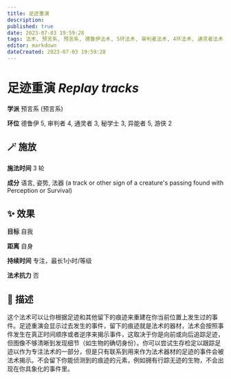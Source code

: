 ```yaml
---
title: 足迹重演
description: 
published: true
date: 2023-07-03 19:59:28
tags: 法术, 预言系, 预言系, 德鲁伊法术, 5环法术, 审判者法术, 4环法术, 通灵者法术, 3环法术, 秘学士法术, 异能者法术, 游侠法术, 2环法术
editor: markdown
dateCreated: 2023-07-03 19:59:28
---
```


# **足迹重演** *Replay tracks*

**学派** 预言系 (预言系) 

**环位** 德鲁伊 5, 审判者 4, 通灵者 3, 秘学士 3, 异能者 5, 游侠 2

## 🪄 施放

**施法时间** 3 轮

**成分** 语言, 姿势, 法器 (a track or other sign of a creature's passing found with Perception or Survival)

## ✨ 效果 

**目标** 自我 

**距离** 自身  

**持续时间** 专注，最长1小时/等级 

**法术抗力** 否

## 📖 描述

这个法术可以让你根据足迹和其他留下的痕迹来重建在你当前位置上发生过的事件。足迹重演会显示过去发生的事件，留下的痕迹就是法术的器材，法术会按照事件发生在真正时间顺序或者逆序来揭示事件，这取决于你是向前或向后追踪足迹，但图像不够清晰到发现细节（如生物的确切身份）。你可以尝试生存检定以跟踪足迹以作为专注法术的一部分，但是只有联系到用来作为法术器材的足迹的事件会被法术揭示。不会留下你能侦测到的痕迹的元素，例如拥有行踪无迹的生物，不会出现在你具象化的事件里。
    